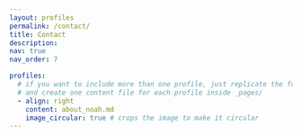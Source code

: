 ```yaml
---
layout: profiles
permalink: /contact/
title: Contact
description: 
nav: true
nav_order: 7

profiles:
  # if you want to include more than one profile, just replicate the following block
  # and create one content file for each profile inside _pages/
  - align: right
    content: about_noah.md
    image_circular: true # crops the image to make it circular
---
```



